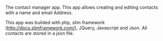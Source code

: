 The contact manager app.  This app allows creating and editing contacts with a name and email Address.  

This app was builded with php, slim framework (http://docs.slimframework.com/), JQuery, Javascript and Json.  All contacts are stored in a json file.
